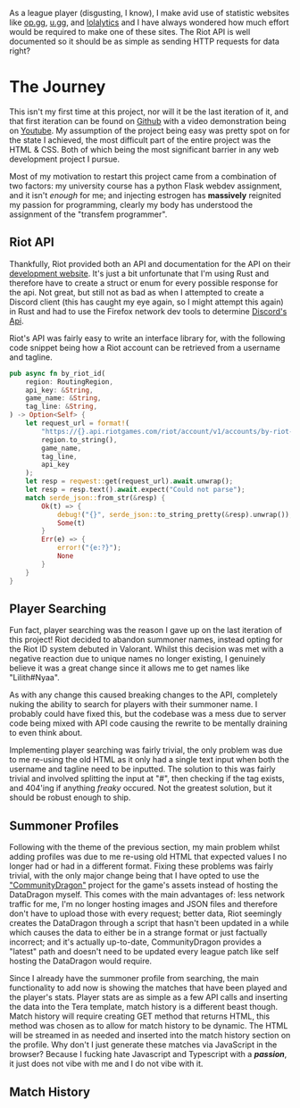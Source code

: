 As a league player (disgusting, I know), I make avid use of statistic websites like [op.gg](https://op.gg),
[u.gg](https://u.gg), and [lolalytics](https://lolalytics.com) and I have always wondered how much effort would
be required to make one of these sites. The Riot API is well documented so it should be as simple as sending
HTTP requests for data right?

# The Journey

This isn't my first time at this project, nor will it be the last iteration of it, and that first iteration
can be found on [Github](https://github.com/Portablefire22/stats-website) with a video demonstration being on
[Youtube](https://www.youtube.com/watch?v=UFzqcmj7shI). My assumption of the project being easy was pretty spot on
for the state I achieved, the most difficult part of the entire project was the HTML & CSS. Both of which being
the most significant barrier in any web development project I pursue.

Most of my motivation to restart this project came from a combination of two factors: my university course has
a python Flask webdev assignment, and it isn't *enough* for me; and injecting estrogen has **massively** reignited
my passion for programming, clearly my body has understood the assignment of the "transfem programmer".

## Riot API
Thankfully, Riot provided both an API and documentation for the API on their [development website](https://developer.riotgames.com/).
It's just a bit unfortunate that I'm using Rust and therefore have to create a struct or enum for every possible
response for the api. Not great, but still not as bad as when I attempted to create a Discord client (this has caught my eye
again, so I might attempt this again) in Rust and had to use the Firefox network dev tools to determine
[Discord's Api](https://github.com/Portablefire22/discord-rs).

Riot's API was fairly easy to write an interface library for, with the following code snippet being how a Riot
account can be retrieved from a username and tagline.
```Rust
pub async fn by_riot_id(
    region: RoutingRegion,
    api_key: &String,
    game_name: &String,
    tag_line: &String,
) -> Option<Self> {
    let request_url = format!(
        "https://{}.api.riotgames.com/riot/account/v1/accounts/by-riot-id/{}/{}?api_key={}",
        region.to_string(),
        game_name,
        tag_line,
        api_key
    );
    let resp = reqwest::get(request_url).await.unwrap();
    let resp = resp.text().await.expect("Could not parse");
    match serde_json::from_str(&resp) {
        Ok(t) => {
            debug!("{}", serde_json::to_string_pretty(&resp).unwrap());
            Some(t)
        }
        Err(e) => {
            error!("{e:?}");
            None
        }
    }
}
```

## Player Searching
Fun fact, player searching was the reason I gave up on the last iteration of this project! Riot decided to
abandon summoner names, instead opting for the Riot ID system debuted in Valorant. Whilst this decision was met
with a negative reaction due to unique names no longer existing, I genuinely believe it was a great change since it
allows me to get names like "Lilith#Nyaa".

As with any change this caused breaking changes to the API, completely nuking the ability to search for players with
their summoner name. I probably could have fixed this, but the codebase was a mess due to server code being mixed with
API code causing the rewrite to be mentally draining to even think about.

Implementing player searching was fairly trivial, the only problem was due to me re-using the old HTML as it only had
a single text input when both the username and tagline need to be inputted. The solution to this was fairly trivial and
involved splitting the input at "#", then checking if the tag exists, and 404'ing if anything *freaky* occured. Not the
greatest solution, but it should be robust enough to ship.

## Summoner Profiles
Following with the theme of the previous section, my main problem whilst adding profiles was due to me re-using old HTML
that expected values I no longer had or had in a different format. Fixing these problems was fairly trivial, with the only
major change being that I have opted to use the ["CommunityDragon"](https://communitydragon.org) project for the game's
assets instead of hosting the DataDragon myself. This comes with the main advantages of: less network traffic for me, I'm
no longer hosting images and JSON files and therefore don't have to upload those with every request; better data, Riot
seemingly creates the DataDragon through a script that hasn't been updated in a while which causes the data to either be
in a strange format or just factually incorrect; and it's actually up-to-date, CommunityDragon provides a "latest" path and
doesn't need to be updated every league patch like self hosting the DataDragon would require.

Since I already have the summoner profile from searching, the main functionality to add now is showing the matches that
have been played and the player's stats. Player stats are as simple as a few API calls and inserting the data into the Tera
template, match history is a different beast though. Match history will require creating GET method that returns HTML,
this method was chosen as to allow for match history to be dynamic. The HTML will be streamed in as needed and inserted into
the match history section on the profile. Why don't I just generate these matches via JavaScript in the browser? Because I
fucking hate Javascript and Typescript with a ***passion***, it just does not vibe with me and I do not vibe with it.

## Match History
